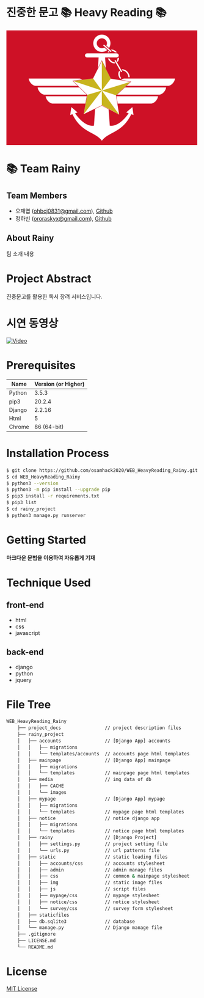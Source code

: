 <!-- 팀명 -->
# 진중한 문고 &#128218; Heavy Reading &#128218;
<img src="./project_docs/rok-logo.png" width="500" height="300" />


<!-- 팀 소개 -->
# &#128218; Team Rainy
## Team Members
- 오재엽 (ohbcj0831@gmail.com), [Github](https://github.com/Ohjaeyeop)
- 정하빈 (ororaskyx@gmail.com), [Github](https://github.com/habijung)

## About Rainy
팀 소개 내용


<!-- 프로젝트 설명 -->
# Project Abstract
진중문고를 활용한 독서 장려 서비스입니다.


<!-- 프로젝트 시연 동영상 -->
# 시연 동영상
[![Video](https://img.youtube.com/vi/S-thTTqefls/0.jpg)](https://youtu.be/S-thTTqefls)


<!-- 컴퓨터 구성 / 필수 조건 안내 -->
# Prerequisites
Name | Version (or Higher)
---- | -------
Python | 3.5.3
pip3 | 20.2.4
Django | 2.2.16
Html | 5
Chrome | 86 (64-bit)


<!-- 설치 안내 -->
# Installation Process
```bash
$ git clone https://github.com/osamhack2020/WEB_HeavyReading_Rainy.git
$ cd WEB_HeavyReading_Rainy
$ python3 --version
$ python3 -m pip install --upgrade pip
$ pip3 install -r requirements.txt
$ pip3 list
$ cd rainy_project
$ python3 manage.py runserver
```


<!-- 프로젝트 사용법 -->
# Getting Started
**마크다운 문법을 이용하여 자유롭게 기재**


<!-- 기술 스택 -->
# Technique Used
## front-end
- html
- css
- javascript
 
## back-end
 -  django
 -  python
 -  jquery


<!-- 파일 구성 -->
# File Tree
```bash
WEB_HeavyReading_Rainy
    ├── project_docs                // project description files
    ├── rainy_project
    │   ├── accounts                // [Django App] accounts
    │   │   ├── migrations
    │   │   └── templates/accounts  // accounts page html templates
    │   ├── mainpage                // [Django App] mainpage
    │   │   ├── migrations
    │   │   └── templates           // mainpage page html templates
    │   ├── media                   // img data of db
    │   │   ├── CACHE
    │   │   └── images
    │   ├── mypage                  // [Django App] mypage
    │   │   ├── migrations
    │   │   └── templates           // mypage page html templates
    │   ├── notice                  // notice django app
    │   │   ├── migrations
    │   │   └── templates           // notice page html templates
    │   ├── rainy                   // [Django Project]
    │   │   ├── settings.py         // project setting file
    │   │   └── urls.py             // url patterns file
    │   ├── static                  // static loading files
    │   │   ├── accounts/css        // accounts stylesheet
    │   │   ├── admin               // admin manage files
    │   │   ├── css                 // common & mainpage stylesheet
    │   │   ├── img                 // static image files
    │   │   ├── js                  // script files
    │   │   ├── mypage/css          // mypage stylesheet
    │   │   ├── notice/css          // notice stylesheet
    │   │   └── survey/css          // survey form stylesheet
    │   ├── staticfiles
    │   ├── db.sqlite3              // database
    │   └── manage.py               // Django manage file
    ├── .gitignore
    ├── LICENSE.md
    └── README.md
```


<!-- 저작권 및 사용권 정보 -->
# License
[MIT License](./LICENSE.md)